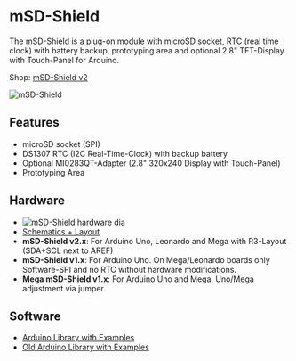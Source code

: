 # mSD-Shield
The mSD-Shield is a plug-on module with microSD socket, RTC (real time clock) with battery backup, prototyping area and optional 2.8" TFT-Display with Touch-Panel for Arduino.

Shop:
[mSD-Shield v2](http://www.watterott.com/en/mSD-Shield-v2-Data-Logging-Shield)

![mSD-Shield](https://raw.github.com/watterott/mSD-Shield/master/img/msd-shield.jpg)


## Features
* microSD socket (SPI)
* DS1307 RTC (I2C Real-Time-Clock) with backup battery
* Optional MI0283QT-Adapter (2.8" 320x240 Display with Touch-Panel)
* Prototyping Area


## Hardware
* ![mSD-Shield hardware dia](https://raw.github.com/watterott/mSD-Shield/master/img/hw_dia.png)
* [Schematics + Layout](https://github.com/watterott/mSD-Shield/tree/master/pcb)
* **mSD-Shield v2.x**: For Arduino Uno, Leonardo and Mega with R3-Layout (SDA+SCL next to AREF)
* **mSD-Shield v1.x**: For Arduino Uno. On Mega/Leonardo boards only Software-SPI and no RTC without hardware modifications.
* **Mega mSD-Shield v1.x**: For Arduino Uno and Mega. Uno/Mega adjustment via jumper.


## Software
* [Arduino Library with Examples](https://github.com/watterott/Arduino-Libs)
* [Old Arduino Library with Examples](https://github.com/watterott/mSD-Shield/tree/5054db114faef1bcfd9c1d165ed713a681a0edea/src)
